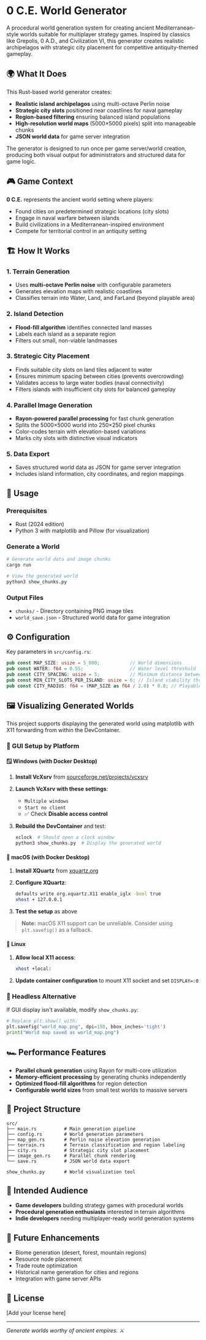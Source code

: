 # 0 C.E. World Generator

A procedural world generation system for creating ancient Mediterranean-style worlds suitable for multiplayer strategy games. Inspired by classics like Grepolis, 0 A.D., and Civilization VI, this generator creates realistic archipelagos with strategic city placement for competitive antiquity-themed gameplay.

## 🌍 What It Does

This Rust-based world generator creates:

- **Realistic island archipelagos** using multi-octave Perlin noise
- **Strategic city slots** positioned near coastlines for naval gameplay
- **Region-based filtering** ensuring balanced island populations
- **High-resolution world maps** (5000×5000 pixels) split into manageable chunks
- **JSON world data** for game server integration

The generator is designed to run once per game server/world creation, producing both visual output for administrators and structured data for game logic.

## 🎮 Game Context

**0 C.E.** represents the ancient world setting where players:
- Found cities on predetermined strategic locations (city slots)
- Engage in naval warfare between islands
- Build civilizations in a Mediterranean-inspired environment
- Compete for territorial control in an antiquity setting

## 🏗️ How It Works

### 1. Terrain Generation
- Uses **multi-octave Perlin noise** with configurable parameters
- Generates elevation maps with realistic coastlines
- Classifies terrain into Water, Land, and FarLand (beyond playable area)

### 2. Island Detection
- **Flood-fill algorithm** identifies connected land masses
- Labels each island as a separate region
- Filters out small, non-viable landmasses

### 3. Strategic City Placement
- Finds suitable city slots on land tiles adjacent to water
- Ensures minimum spacing between cities (prevents overcrowding)
- Validates access to large water bodies (naval connectivity)
- Filters islands with insufficient city slots for balanced gameplay

### 4. Parallel Image Generation
- **Rayon-powered parallel processing** for fast chunk generation
- Splits the 5000×5000 world into 250×250 pixel chunks
- Color-codes terrain with elevation-based variations
- Marks city slots with distinctive visual indicators

### 5. Data Export
- Saves structured world data as JSON for game server integration
- Includes island information, city coordinates, and region mappings

## 🚀 Usage

### Prerequisites
- Rust (2024 edition)
- Python 3 with matplotlib and Pillow (for visualization)

### Generate a World
```bash
# Generate world data and image chunks
cargo run

# View the generated world
python3 show_chunks.py
```

### Output Files
- `chunks/` - Directory containing PNG image tiles
- `world_save.json` - Structured world data for game integration

## ⚙️ Configuration

Key parameters in `src/config.rs`:

```rust
pub const MAP_SIZE: usize = 5_000;           // World dimensions
pub const WATER: f64 = 0.55;                 // Water level threshold
pub const CITY_SPACING: usize = 5;           // Minimum distance between cities
pub const MIN_CITY_SLOTS_PER_ISLAND: usize = 6; // Island viability threshold
pub const CITY_RADIUS: f64 = (MAP_SIZE as f64 / 2.0) * 0.8; // Playable area
```

## 🖼️ Visualizing Generated Worlds

This project supports displaying the generated world using matplotlib with X11 forwarding from within the DevContainer.

### 🧭 GUI Setup by Platform

#### 🪟 Windows (with Docker Desktop)

1. **Install VcXsrv** from [sourceforge.net/projects/vcxsrv](https://sourceforge.net/projects/vcxsrv/)

2. **Launch VcXsrv with these settings**:
   - `Multiple windows`
   - `Start no client`
   - ✅ Check **Disable access control**

3. **Rebuild the DevContainer** and test:
   ```bash
   xclock  # Should open a clock window
   python3 show_chunks.py  # Display the generated world
   ```

#### 🍏 macOS (with Docker Desktop)

1. **Install XQuartz** from [xquartz.org](https://www.xquartz.org)

2. **Configure XQuartz**:
   ```bash
   defaults write org.xquartz.X11 enable_iglx -bool true
   xhost + 127.0.0.1
   ```

3. **Test the setup** as above

> **Note:** macOS X11 support can be unreliable. Consider using `plt.savefig()` as a fallback.

#### 🐧 Linux

1. **Allow local X11 access**:
   ```bash
   xhost +local:
   ```

2. **Update container configuration** to mount X11 socket and set `DISPLAY=:0`

### 🧯 Headless Alternative

If GUI display isn't available, modify `show_chunks.py`:

```python
# Replace plt.show() with:
plt.savefig("world_map.png", dpi=150, bbox_inches='tight')
print("World map saved as world_map.png")
```

## 🏎️ Performance Features

- **Parallel chunk generation** using Rayon for multi-core utilization
- **Memory-efficient processing** by generating chunks independently
- **Optimized flood-fill algorithms** for region detection
- **Configurable world sizes** from small test worlds to massive servers

## 📁 Project Structure

```
src/
├── main.rs          # Main generation pipeline
├── config.rs        # World generation parameters
├── map_gen.rs       # Perlin noise elevation generation
├── terrain.rs       # Terrain classification and region labeling
├── city.rs          # Strategic city slot placement
├── image_gen.rs     # Parallel chunk rendering
└── save.rs          # JSON world data export

show_chunks.py       # World visualization tool
```

## 🎯 Intended Audience

- **Game developers** building strategy games with procedural worlds
- **Procedural generation enthusiasts** interested in terrain algorithms
- **Indie developers** needing multiplayer-ready world generation systems

## 🔮 Future Enhancements

- Biome generation (desert, forest, mountain regions)
- Resource node placement
- Trade route optimization
- Historical name generation for cities and regions
- Integration with game server APIs

## 📝 License

[Add your license here]

---

*Generate worlds worthy of ancient empires. ⚔️*

